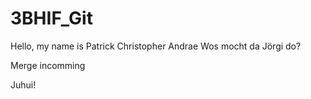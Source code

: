 ﻿# 3BHIF_Git 
Hello, my name is Patrick
Christopher Andrae
Wos mocht da Jörgi do?

Merge incomming



Juhui!
